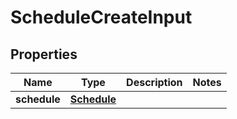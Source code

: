 
# ScheduleCreateInput

## Properties
Name | Type | Description | Notes
------------ | ------------- | ------------- | -------------
**schedule** | [**Schedule**](Schedule.md) |  | 



